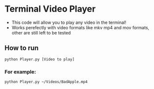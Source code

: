 # Terminal Video Player

- This code will allow you to play any video in the terminal!
- Works perefectly with video formats like mkv mp4 and mov formats, other are still left to be tested

## How to run

```bash
python Player.py [Video to play]
```

### For example:

```bash
python Player.py ~/Videos/BadApple.mp4
```